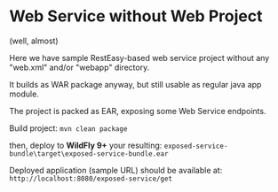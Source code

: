 # Web Service without Web Project
(well, almost)

Here we have sample RestEasy-based web service project without any "web.xml" and/or "webapp" directory.

It builds as WAR package anyway, but still usable as regular java app module.

The project is packed as EAR, exposing some Web Service endpoints.


Build project: `mvn clean package`

then, deploy to **WildFly 9+** your resulting: `exposed-service-bundle\target\exposed-service-bundle.ear`

Deployed application (sample URL) should be available at: `http://localhost:8080/exposed-service/get`
